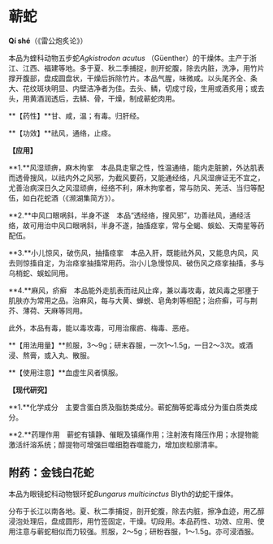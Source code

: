 # 蕲蛇

**Qí shé**（《雷公炮炙论》）

本品为蝰科动物五步蛇*Agkistrodon acutus* （Güenther）的干燥体。主产于浙江、江西、福建等地。多于夏、秋二季捕捉，剖开蛇腹，除去内脏，洗净，用竹片撑开腹部，盘成圆盘状，干燥后拆除竹片。本品气腥，味微咸。以头尾齐全、条大、花纹斑块明显、内壁洁净者为佳。去头、鳞，切成寸段，生用或酒炙用；或去头，用黄酒润透后，去鳞、骨，干燥，制成蕲蛇肉用。

**【药性】**甘、咸，温；有毒。归肝经。

**【功效】**祛风，通络，止痉。

**【应用】**

**1.**风湿顽痹，麻木拘挛　本品具走窜之性，性温通络，能内走脏腑，外达肌表而透骨搜风，以祛内外之风邪，为截风要药，又能通经络，凡风湿痹证无不宜之，尤善治病深日久之风湿顽痹，经络不利，麻木拘挛者，常与防风、羌活、当归等配伍，如白花蛇酒（《濒湖集简方》）。

**2.**中风口眼㖞斜，半身不遂　本品“透经络，搜风邪”，功善祛风，通经活络，故可用治中风口眼㖞斜，半身不遂，抽搐痉挛，常与全蝎、蜈蚣、天南星等药配伍。

**3.**小儿惊风，破伤风，抽搐痉挛　本品入肝，既能祛外风，又能息内风，风去则惊搐自定，为治痉挛抽搐常用药。治小儿急慢惊风、破伤风之痉挛抽搐，多与乌梢蛇、蜈蚣同用。

**4.**麻风，疥癣　本品能外走肌表而祛风止痒，兼以毒攻毒，故风毒之邪壅于肌肤亦为常用之品。治麻风，每与大黄、蝉蜕、皂角刺等相配；治疥癣，可与荆芥、薄荷、天麻等同用。

此外，本品有毒，能以毒攻毒，可用治瘰疬、梅毒、恶疮。

**【用法用量】**煎服，3～9g；研末吞服，一次1～1.5g，一日2～3次。或酒浸、熬膏，或入丸、散服。

**【使用注意】**血虚生风者慎服。

**【现代研究】**

**1.**化学成分　主要含蛋白质及脂肪类成分。蕲蛇酶等蛇毒成分为蛋白质类成分。

**2.**药理作用　蕲蛇有镇静、催眠及镇痛作用；注射液有降压作用；水提物能激活纤溶系统；醇提物可增强巨噬细胞吞噬能力，增加炭粒廓清率。

## 附药：金钱白花蛇

本品为眼镜蛇科动物银环蛇*Bungarus multicinctus* Blyth的幼蛇干燥体。

分布于长江以南各地。夏、秋二季捕捉，剖开蛇腹，除去内脏，擦净血迹，用乙醇浸泡处理后，盘成圆形，用竹签固定，干燥。切段用。本品药性、功效、应用、使用注意与蕲蛇相似而力较强。煎服，2～5g；研粉吞服，1～1.5g。亦可浸酒服。

